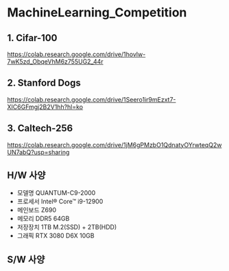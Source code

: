 # MachineLearning_Competition

## 1. Cifar-100
https://colab.research.google.com/drive/1hovlw-7wK5zd_ObqeVhM6z755UG2_44r

## 2. Stanford Dogs
https://colab.research.google.com/drive/1Seero1ir9mEzxt7-XIC6GFmgj2B2V1hh?hl=ko

## 3. Caltech-256
https://colab.research.google.com/drive/1jM6gPMzbO1QdnatyOYrwteqQ2wUN7abQ?usp=sharing

## H/W 사양
- 모델명 QUANTUM-C9-2000
- 프로세서	Intel® Core™ i9-12900
- 메인보드	Z690
- 메모리	DDR5 64GB
- 저장장치	1TB M.2(SSD) + 2TB(HDD)
- 그래픽	RTX 3080 D6X 10GB

## S/W 사양
